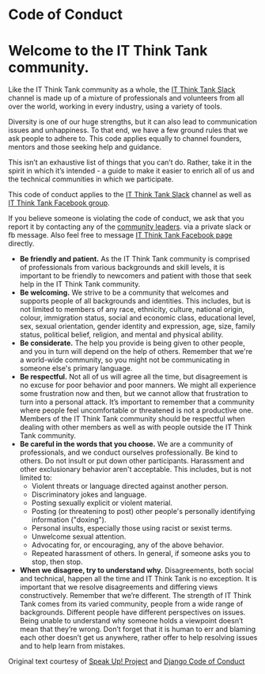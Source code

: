 # Code of Conduct

# Welcome to the IT Think Tank community.

Like the IT Think Tank community as a whole, the [IT Think Tank Slack](http://slack.itthinktank.io) channel is made up of a mixture of professionals and volunteers from all over the world, working in every industry, using a variety of tools.

Diversity is one of our huge strengths, but it can also lead to communication issues and unhappiness. To that end, we have a few ground rules that we ask people to adhere to. This code applies equally to channel founders, mentors and those seeking help and guidance.

This isn’t an exhaustive list of things that you can’t do. Rather, take it in the spirit in which it’s intended - a guide to make it easier to enrich all of us and the technical communities in which we participate.

This code of conduct applies to the [IT Think Tank Slack](http://slack.itthinktank.io) channel as well as [IT Think Tank Facebook group](https://www.facebook.com/groups/TheITThinkTank/).

If you believe someone is violating the code of conduct, we ask that you report it by contacting any of the [community leaders](https://github.com/ITThinkTank/CodeOfConduct/blob/master/Admins.md). via a private slack or fb message. Also feel free to message [IT Think Tank Facebook page](https://www.facebook.com/messages/956558507765222) directly.

* **Be friendly and patient.** As the IT Think Tank community is comprised of professionals from various backgrounds and skill levels, it is important to be friendly to newcomers and patient with those that seek help in the IT Think Tank community.
* **Be welcoming.** We strive to be a community that welcomes and supports people of all backgrounds and identities. This includes, but is not limited to members of any race, ethnicity, culture, national origin, colour, immigration status, social and economic class, educational level, sex, sexual orientation, gender identity and expression, age, size, family status, political belief, religion, and mental and physical ability.
* **Be considerate.** The help you provide is being given to other people, and you in turn will depend on the help of others. Remember that we're a world-wide community, so you might not be communicating in someone else's primary language.
* **Be respectful.** Not all of us will agree all the time, but disagreement is no excuse for poor behavior and poor manners. We might all experience some frustration now and then, but we cannot allow that frustration to turn into a personal attack. It’s important to remember that a community where people feel uncomfortable or threatened is not a productive one. Members of the IT Think Tank community should be respectful when dealing with other members as well as with people outside the IT Think Tank community.
* **Be careful in the words that you choose.** We are a community of professionals, and we conduct ourselves professionally. Be kind to others. Do not insult or put down other participants. Harassment and other exclusionary behavior aren't acceptable. This includes, but is not limited to:
  * Violent threats or language directed against another person.
  * Discriminatory jokes and language.
  * Posting sexually explicit or violent material.
  * Posting (or threatening to post) other people's personally identifying information ("doxing").
  * Personal insults, especially those using racist or sexist terms.
  * Unwelcome sexual attention.
  * Advocating for, or encouraging, any of the above behavior.
  * Repeated harassment of others. In general, if someone asks you to stop, then stop.
* **When we disagree, try to understand why.** Disagreements, both social and technical, happen all the time and IT Think Tank is no exception. It is important that we resolve disagreements and differing views constructively. Remember that we’re different. The strength of IT Think Tank comes from its varied community, people from a wide range of backgrounds. Different people have different perspectives on issues. Being unable to understand why someone holds a viewpoint doesn’t mean that they’re wrong. Don’t forget that it is human to err and blaming each other doesn’t get us anywhere, rather offer to help resolving issues and to help learn from mistakes.

Original text courtesy of [Speak Up! Project](http://speakup.io/coc.html) and [Django Code of Conduct](https://www.djangoproject.com/conduct/)
